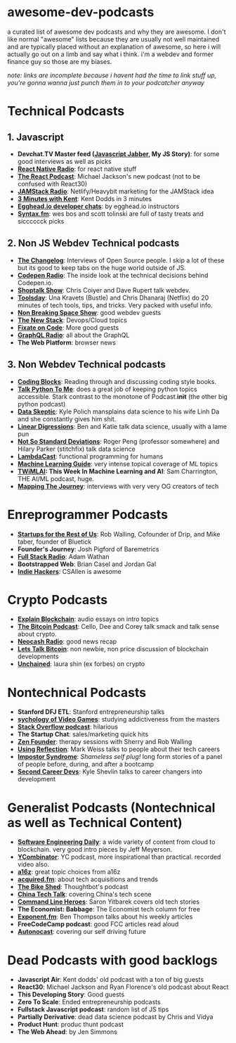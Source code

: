 # awesome-dev-podcasts
a curated list of awesome dev podcasts and why they are awesome. I don't like normal "awesome" lists because they are usually not well maintained and are typically placed without an explanation of awesome, so here i will actually go out on a limb and say what i think. i'm a webdev and former finance guy so those are my biases.

_note: links are incomplete because i havent had the time to link stuff up, you're gonna wanna just punch them in to your podcatcher anyway_

# Technical Podcasts

## 1. Javascript

- **Devchat.TV Master feed ([Javascript Jabber](https://devchat.tv/js-jabber), My JS Story)**: for some good interviews as well as picks
- **[React Native Radio](https://devchat.tv/react-native-radio)**: for react native stuff
- **[The React Podcast](https://www.spreaker.com/show/the-react-podcast)**: Michael Jackson's new podcast (not to be confused with React30)
- **[JAMStack Radio](https://www.heavybit.com/library/podcasts/jamstack-radio/)**: Netlify/Heavybit marketing for the JAMStack idea
- **[3 Minutes with Kent](https://www.briefs.fm/3-minutes-with-kent)**: Kent Dodds in 3 minutes
- **[Egghead.io developer chats](https://egghead.simplecast.fm/)**: by egghead.io instructors
- **[Syntax.fm](https://syntax.fm/)**: wes bos and scott tolinski are full of tasty treats and sicccccck picks

## 2. Non JS Webdev Technical podcasts

- **[The Changelog](https://changelog.com/)**: Interviews of Open Source people. I skip a lot of these but its good to keep tabs on the huge world outside of JS.
- **[Codepen Radio](https://blog.codepen.io/radio/)**: The inside look at the technical decisions behind Codepen.io.
- **[Shoptalk Show](http://shoptalkshow.com/)**: Chris Coiyer and Dave Rupert talk webdev.
- **[Toolsday](http://www.toolsday.io/)**: Una Kravets (Bustle) and Chris Dhanaraj (Netflix) do 20 minutes of tech tools, tips, and tricks. Very packed with useful info.
- **[Non Breaking Space Show](https://goodstuff.fm/nbsp/)**: good webdev guests
- **[The New Stack](https://thenewstack.io/podcasts/)**: Devops/Cloud topics
- **[Fixate on Code](https://soundcloud.com/fixateoncode)**: More good guests
- **[GraphQL Radio](https://graphqlradio.com/)**: all about the GraphQL
- **The Web Platform**: browser news

## 3. Non Webdev Technical podcasts

- **[Coding Blocks](https://www.codingblocks.net/)**: Reading through and discussing coding style books.
- **[Talk Python To Me](https://talkpython.fm/)**: does a great job of keeping python topics accessible. Stark contrast to the monotone of Podcast.__init__ (the other big python podcast)
- **[Data Skeptic](https://dataskeptic.com/)**: Kyle Polich mansplains data science to his wife Linh Da and she constantly gives him shit.
- **[Linear Digressions](http://lineardigressions.com/)**: Ben and Katie talk data science, usually with a lame pun
- **[Not So Standard Deviations](http://nssdeviations.com/)**: Roger Peng (professor somewhere) and Hilary Parker (stitchfix) talk data science
- **[LambdaCast](https://soundcloud.com/lambda-cast)**: functional programming for humans
- **[Machine Learning Guide](http://ocdevel.com/podcasts/machine-learning)**: very intense topical coverage of ML topics
- **[TWiMLAI](https://twimlai.com/): This Week In Machine Learning and AI**: Sam Charrington, THE AI/ML podcast, huge.
- **[Mapping The Journey](https://www.mappingthejourney.com/)**: interviews with very very OG creators of tech

# Enreprogrammer Podcasts

- **[Startups for the Rest of Us](http://www.startupsfortherestofus.com/)**: Rob Walling, Cofounder of Drip, and Mike taber, founder of Bluetick
- **Founder's Journey**: Josh Pigford of Baremetrics
- **[Full Stack Radio](http://www.fullstackradio.com/)**: Adam Wathan
- **Bootstrapped Web**: Brian Casel and Jordan Gal
- **[Indie Hackers](https://www.indiehackers.com/)**: CSAllen is awesome

# Crypto Podcasts

- **[Explain Blockchain](https://explainblockchain.io/)**: audio essays on intro topics
- **[The Bitcoin Podcast](https://thebitcoinpodcast.com/)**: Cello, Dee and Corey talk smack and talk sense about crypto.
- **[Neocash Radio](http://neocashradio.com/)**: good news recap
- **[Lets Talk Bitcoin](https://letstalkbitcoin.com/)**: non newbie, non price discussion of blockchain developments
- **[Unchained](http://unchainedpodcast.co/)**: laura shin (ex forbes) on crypto

# Nontechnical Podcasts

- **Stanford DFJ ETL**: Stanford entrepreneurship talks
- **[sychology of Video Games](http://www.psychologyofgames.com/)**: studying addictiveness from the masters
- **[Stack Overflow podcast](https://stackoverflow.blog/podcasts/)**: hilarious
- **The Startup Chat**: sales/marketing quick hits
- **[Zen Founder](https://zenfounder.com/)**: therapy sessions with Sherry and Rob Walling
- **[Using Reflection](https://itunes.apple.com/us/podcast/using-reflection/id1294155220?mt=2)**: Mark Weiss talks to people about their tech careers
- **[Impostor Syndrome](https://www.impostor-syndrome.org/)**: _Shameless self plug!_ long form stories of a panel of people before, during, and after a bootcamp
- **[Second Career Devs](https://secondcareerdevs.com/)**: Kyle Shevlin talks to career changers into development

# Generalist Podcasts (Nontechnical as well as Technical Content)

- **[Software Engineering Daily](https://softwareengineeringdaily.com/)**: a wide variety of content from cloud to blockchain. very good intro pieces by Jeff Meyerson.
- **[YCombinator](http://blog.ycombinator.com/category/podcast/)**: YC podcast, more inspirational than practical. recorded video also.
- **[a16z](https://a16z.com/podcasts/)**: great topic choices from a16z
- **[acquired.fm](http://www.acquired.fm/)**: about tech acquisitions and trends
- **[The Bike Shed](http://bikeshed.fm/)**: Thoughtbot's podcast
- **[China Tech Talk](http://chinatechtalk.libsyn.com/)**: covering China's tech scene
- **[Command Line Heroes](https://www.redhat.com/en/command-line-heroes)**: Saron Yitbarek covers old tech stories
- **The Economist: Babbage**: The Economist tech column for free
- **[Exponent.fm](http://exponent.fm/)**: Ben Thompson talks about his weekly articles
- **FreeCodeCamp podcast**: good FCC articles read aloud
- **[Autonocast](http://www.autonocast.com/)**: covering our self driving future

# Dead Podcasts with good backlogs

- **Javascript Air**: Kent dodds' old podcast with a ton of big guests
- **React30**: Michael Jackson and Ryan Florence's old podcast about React
- **This Developing Story**: Good guests
- **Zero To Scale**: Ended entrepreneurship podcasts
- **Fullstack Javascript podcast**: random list of JS tips
- **Partially Derivative**: dead data science podcast by Chris and Vidya
- **Product Hunt**: produc thunt podcast
- **The Web Ahead**: by Jen Simmons
